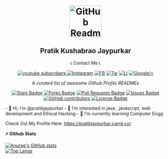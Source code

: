 <h1 align="center">
 <img width="100px" src="https://avatars.githubusercontent.com/u/96579902?s=400&u=0152e7ca7cfb20dab618734f47cddcb95b30c791&v=4" align="center" alt="GitHub Readme Stats" />
 <h2 align="center">Pratik Kushabrao Jaypurkar</h2>
 <p align="center">📞 Contact Me 📞</p>
  </center>
 
<div align="center">
<a href="https://www.youtube.com/c/HackTeachz?sub_confirmation=1">
      <img alt="youtube subscribers" title="Subscribe to my YouTube channel" src="https://freshidea.com/jonah/youtube-api/subscribers-badge.php?label=Subscribers&style=for-the-badge&color=red&labelColor=ce4630"/></a><a href="https://www.youtube.com/c/HackTeachz">
 
<a href="https://www.instagram.com/pratikjaypurkar">
      <img alt="Instagram" title="Instagram" src="https://img.shields.io/badge/Instagram-E4405F?style=for-the-badge&logo=instagram&logoColor=white"/></a>
<a href="https://www.facebook.com/pratikjaypurkar">
      <img alt="FB" title="Facebook" src="https://img.shields.io/badge/Facebook-1877F2?style=for-the-badge&logo=facebook&logoColor=white"/></a>
<a href="https://twitter.com/pratikjaypurkar">
      <img alt="Tw" title="Twitter" src="https://img.shields.io/badge/Twitter-1DA1F2?style=for-the-badge&logo=twitter&logoColor=white"/></a>
<a href="https://www.linkedin.com/in/pratikjaypurkar/">
      <img alt="LI" title="Linkdin" src="https://img.shields.io/badge/LinkedIn-0077B5?style=for-the-badge&logo=linkedin&logoColor=white"/></a> 
<a href="https://gdsc.community.dev/u/m6aqdp/#/about">
      <img alt="Google" title="Google Dev" src=</style><g><path class="st14" d="M120,76.1c0-3.1-0.3-6.3-0.8-9.3H75.9v17.7h24.8c-1,5.7-4.3,10.7-9.2,13.9l14.8,11.5   C115,101.8,120,90,120,76.1L120,76.1z"/><path class="st15" d="M75.9,120.9c12.4,0,22.8-4.1,30.4-11.1L91.5,98.4c-4.1,2.8-9.4,4.4-15.6,4.4c-12,0-22.1-8.1-25.8-18.9   L34.9,95.6C42.7,111.1,58.5,120.9,75.9,120.9z"/><path class="st12" d="M50.1,83.8c-1.9-5.7-1.9-11.9,0-17.6L34.9,54.4c-6.5,13-6.5,28.3,0,41.2L50.1,83.8z"/><path class="st13" d="M75.9,47.3c6.5-0.1,12.9,2.4,17.6,6.9L106.6,41C98.3,33.2,87.3,29,75.9,29.1c-17.4,0-33.2,9.8-41,25.3   l15.2,11.8C53.8,55.3,63.9,47.3,75.9,47.3z"/></g></svg>/></a>  
 
 
<i>A curated list of awesome Github Profile READMEs</i>

<a href="https://github.com/abhisheknaiidu/awesome-github-profile-readme/stargazers"><img src="https://img.shields.io/github/stars/abhisheknaiidu/awesome-github-profile-readme" alt="Stars Badge"/></a>
<a href="https://github.com/abhisheknaiidu/awesome-github-profile-readme/network/members"><img src="https://img.shields.io/github/forks/abhisheknaiidu/awesome-github-profile-readme" alt="Forks Badge"/></a>
<a href="https://github.com/abhisheknaiidu/awesome-github-profile-readme/pulls"><img src="https://img.shields.io/github/issues-pr/abhisheknaiidu/awesome-github-profile-readme" alt="Pull Requests Badge"/></a>
<a href="https://github.com/abhisheknaiidu/awesome-github-profile-readme/issues"><img src="https://img.shields.io/github/issues/abhisheknaiidu/awesome-github-profile-readme" alt="Issues Badge"/></a>
<a href="https://github.com/abhisheknaiidu/awesome-github-profile-readme/graphs/contributors"><img alt="GitHub contributors" src="https://img.shields.io/github/contributors/abhisheknaiidu/awesome-github-profile-readme?color=2b9348"></a>
<a href="https://github.com/abhisheknaiidu/awesome-github-profile-readme/blob/master/LICENSE"><img src="https://img.shields.io/github/license/abhisheknaiidu/awesome-github-profile-readme?color=2b9348" alt="License Badge"/></a>
 </center>
<div align="left">
- 👋 Hi, I’m @pratikjaypurkar
- 👀 I’m interested in java , javascript, web development and Ethical Hacking
- 🌱 I’m currently learning Computer Engg

Check Out My Profile Here: https://pratikjaypurkar.carrd.co/

<b>⚡ Github Stats </b>


[![Anurag's GitHub stats](https://github-readme-stats.vercel.app/api?username=pratikjaypurkar)](https://github.com/pratikjaypurkar/github-readme-stats)
<br>
[![Top Langs](https://github-readme-stats.vercel.app/api/top-langs/?username=pratikjaypurkar&hide=javascript,html)](https://github.com/pratikjaypurkar/github-readme-stats)


<!---
pratikjaypurkar/pratikjaypurkar is a ✨ special ✨ repository because its `README.md` (this file) appears on your GitHub profile.
You can click the Preview link to take a look at your changes.
--->
